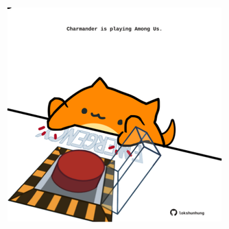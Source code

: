 <!-- built at 19/02/2025, 16:00:44 UTC -->
<p align="center">
  <img width="500" height="500" src="./ReadmeImage.svg">
</p>
